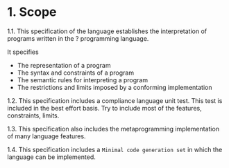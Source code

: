 # 1. Scope


1.1. This specification of the language establishes the interpretation of
programs written in the ? programming language.

It specifies

* The representation of a program
* The syntax and constraints of a program
* The semantic rules for interpreting a program
* The restrictions and limits imposed by a conforming implementation


1.2. This specification includes a compliance language unit test.
This test is included in the best effort basis.
Try to include most of the features, constraints, limits.


1.3. This specification also includes the metaprogramming implementation of many
language features.


1.4. This specification includes a `Minimal code generation set` in which the
language can be implemented.
